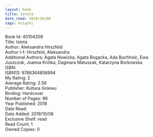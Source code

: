 ```yaml
---
layout: book
title: Istota
date_read: 2019/10/08
tags: książki
---
```


Book Id: 40104208<br />
Title: Istota<br />
Author: Aleksandra Hirszfeld<br />
Author l-f: Hirszfeld, Aleksandra<br />
Additional Authors: Agata Nowicka, Agata Bogacka, Ada Buchholc, Ewa Juszczuk, Joanna Krótka, Dagmara Matuszak, Katarzyna Borkowska<br />
ISBN: <br />
ISBN13: 9788364858994<br />
My Rating: 2<br />
Average Rating: 2.56<br />
Publisher: Kultura Gniewu  <br />
Binding: Hardcover<br />
Number of Pages: 96<br />
Year Published: 2018<br />
Date Read: <br />
Date Added: 2019/10/08<br />
Exclusive Shelf: read<br />
Read Count: 1<br />
Owned Copies: 0<br />


